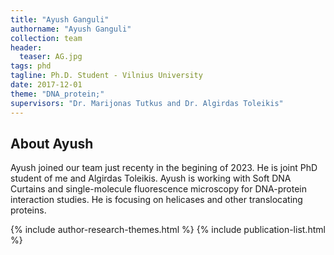 ```yaml
---
title: "Ayush Ganguli"
authorname: "Ayush Ganguli"
collection: team
header:
  teaser: AG.jpg
tags: phd
tagline: Ph.D. Student - Vilnius University
date: 2017-12-01
theme: "DNA_protein;"
supervisors: "Dr. Marijonas Tutkus and Dr. Algirdas Toleikis"
---
```


<h2>About Ayush</h2>
Ayush joined our team just recenty in the begining of 2023. He is joint PhD student of me and Algirdas Toleikis. Ayush is working with Soft DNA Curtains and single-molecule fluorescence microscopy for DNA-protein interaction studies. He is focusing on helicases and other translocating proteins. 

{% include author-research-themes.html %}
{% include publication-list.html %}

